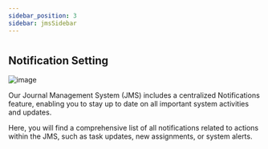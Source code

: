 ```yaml
---
sidebar_position: 3
sidebar: jmsSidebar
---
```


#

## **Notification Setting**

![image](https://cdn.kryoni.com/kryoni-docs/images/notifications.png)

Our Journal Management System (JMS) includes a centralized Notifications feature, enabling you to stay up to date on all important system activities and updates.

Here, you will find a comprehensive list of all notifications related to actions within the JMS, such as task updates, new assignments, or system alerts.
